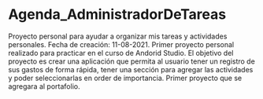 # Agenda_AdministradorDeTareas
Proyecto personal para ayudar a organizar mis tareas y actividades personales.
Fecha de creación: 11-08-2021.
Primer proyecto personal realizado para practicar en el curso de Andorid Studio. 
El objetivo del proyecto es crear una aplicación que permita al usuario tener un registro de sus gastos de forma rápida, tener una sección para agregar las actividades y poder seleccionarlas en order de importancia.
Primer proyecto que se agregara al portafolio.
